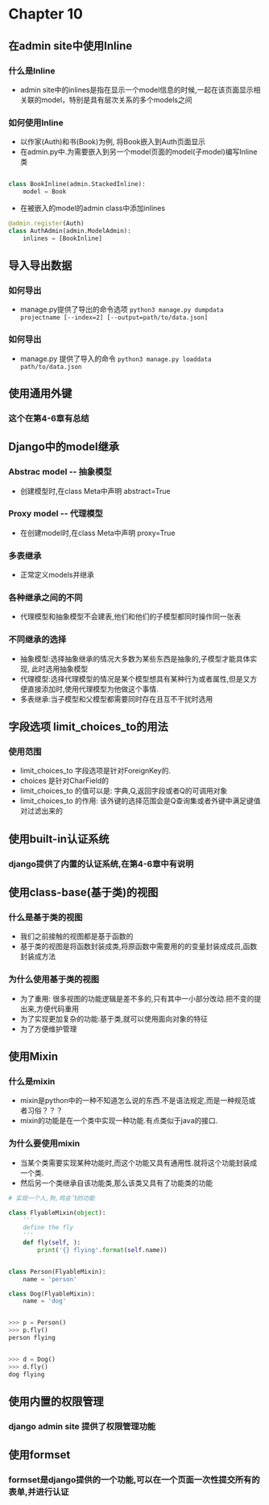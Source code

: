 # Chapter 10

## 在admin site中使用Inline

### 什么是Inline

- admin site中的inlines是指在显示一个model信息的时候,一起在该页面显示相关联的model，特别是具有层次关系的多个models之间

### 如何使用Inline

- 以作家(Auth)和书(Book)为例, 将Book嵌入到Auth页面显示
- 在admin.py中.为需要嵌入到另一个model页面的model(子model)编写Inline类

```python

class BookInline(admin.StackedInline):
    model = Book

```
- 在被嵌入的model的admin class中添加inlines

```python
@admin.register(Auth)
class AuthAdmin(admin.ModelAdmin):
    inlines = [BookInline]
```



## 导入导出数据

### 如何导出

- manage.py提供了导出的命令选项
```python3 manage.py dumpdata projectname [--index=2] [--output=path/to/data.json]```

### 如何导出

- manage.py 提供了导入的命令
`python3 manage.py loaddata path/to/data.json`


## 使用通用外键

### 这个在第4-6章有总结



## Django中的model继承

### Abstrac model -- 抽象模型

- 创建模型时,在class Meta中声明  abstract=True

### Proxy model -- 代理模型

- 在创建model时,在class Meta中声明 proxy=True

### 多表继承

- 正常定义models并继承


### 各种继承之间的不同

- 代理模型和抽象模型不会建表,他们和他们的子模型都同时操作同一张表

### 不同继承的选择

- 抽象模型:选择抽象继承的情况大多数为某些东西是抽象的,子模型才能具体实现, 此时选用抽象模型
- 代理模型:选择代理模型的情况是某个模型想具有某种行为或者属性,但是又方便直接添加时,使用代理模型为他做这个事情.
- 多表继承:当子模型和父模型都需要同时存在且互不干扰时选用



## 字段选项 limit_choices_to的用法

### 使用范围

- limit_choices_to 字段选项是针对ForeignKey的.
- choices 是针对CharField的
- limit_choices_to 的值可以是: 字典,Q,返回字段或者Q的可调用对象
- limit_choices_to 的作用: 该外键的选择范围会是Q查询集或者外键中满足键值对过滤出来的


## 使用built-in认证系统

### django提供了内置的认证系统,在第4-6章中有说明


## 使用class-base(基于类)的视图

### 什么是基于类的视图

- 我们之前接触的视图都是基于函数的
- 基于类的视图是将函数封装成类,将原函数中需要用的的变量封装成成员,函数封装成方法

### 为什么使用基于类的视图

- 为了重用: 很多视图的功能逻辑是差不多的,只有其中一小部分改动.把不变的提出来,方便代码重用
- 为了实现更加复杂的功能:基于类,就可以使用面向对象的特征
- 为了方便维护管理



## 使用Mixin

### 什么是mixin

- mixin是python中的一种不知道怎么说的东西.不是语法规定,而是一种规范或者习俗？？？
- mixin的功能是在一个类中实现一种功能.有点类似于java的接口.



### 为什么要使用mixin

- 当某个类需要实现某种功能时,而这个功能又具有通用性.就将这个功能封装成一个类.
- 然后另一个类继承自该功能类,那么该类又具有了功能类的功能

```python
# 实现一个人,狗,鸡会飞的功能

class FlyableMixin(object):
    '''
    define the fly
    '''
    def fly(self, ):
        print('{} flying'.format(self.name))


class Person(FlyableMixin):
    name = 'person'

class Dog(FlyableMixin):
    name = 'dog'


>>> p = Person()
>>> p.fly()
person flying


>>> d = Dog()
>>> d.fly()
dog flying
```



## 使用内置的权限管理

### django admin site 提供了权限管理功能



## 使用formset

### formset是django提供的一个功能,可以在一个页面一次性提交所有的表单,并进行认证
